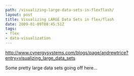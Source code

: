 ```yaml
---
path: /visualizing-large-data-sets-in-flexflash/
layout: post
title: Visualizing LARGE Data Sets in flex/flash
date: 2009-01-09T08:45:51Z
tags:
- flex
- data-visualization
---
```


<p><a href="http://www.cynergysystems.com/blogs/page/andrewtrice?entry=visualizing_large_data_sets" target="_blank">http://www.cynergysystems.com/blogs/page/andrewtrice?entry=visualizing_large_data_sets</a></p>
<p>Some pretty large data sets going off here...</p>